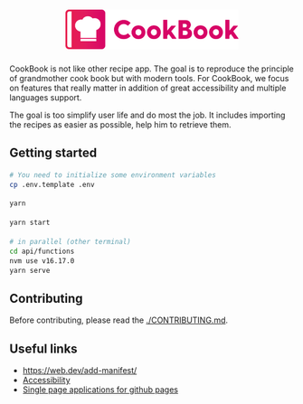 <h1 align="center">
  <img src="src/assets/logo.svg" alt="CookBook" height="70">
</h1>

CookBook is not like other recipe app. The goal is to reproduce the principle of grandmother cook book but with modern tools. For CookBook, we focus on features that really matter in addition of great accessibility and multiple languages support.

The goal is too simplify user life and do most the job. It includes importing the recipes as easier as possible, help him to retrieve them.

## Getting started

```bash
# You need to initialize some environment variables
cp .env.template .env

yarn

yarn start

# in parallel (other terminal)
cd api/functions
nvm use v16.17.0
yarn serve
```

## Contributing

Before contributing, please read the [./CONTRIBUTING.md](Guidelines).

## Useful links

- https://web.dev/add-manifest/
- [Accessibility](https://reactjs.org/docs/accessibility.html)
- [Single page applications for github pages](https://github.com/rafgraph/spa-github-pages)
